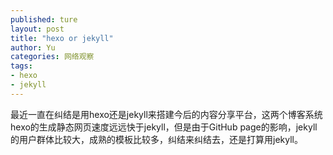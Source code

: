 ```yaml
---
published: ture
layout: post
title: "hexo or jekyll"
author: Yu
categories: 网络观察
tags:
- hexo
- jekyll
---
```


最近一直在纠结是用hexo还是jekyll来搭建今后的内容分享平台，这两个博客系统hexo的生成静态网页速度远远快于jekyll，但是由于GitHub page的影响，jekyll的用户群体比较大，成熟的模板比较多，纠结来纠结去，还是打算用jekyll。
